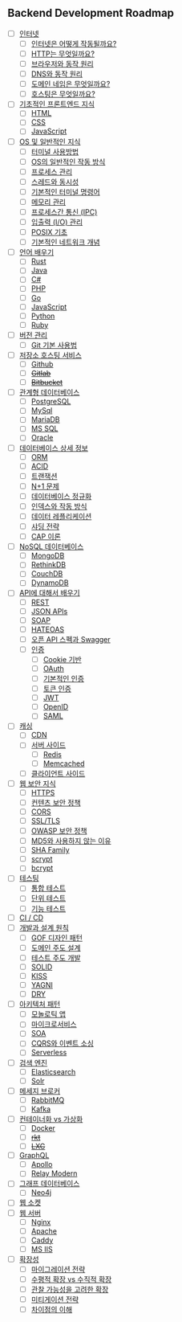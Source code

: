 Backend Development Roadmap
---------------------------

- [ ] [인터넷](https://github.com/wooogi123/Development_Roadmap/blob/master/Backend/%EC%9D%B8%ED%84%B0%EB%84%B7.md)
  + [ ] [인터넷은 어떻게 작동될까요?](https://github.com/wooogi123/Development_Roadmap/blob/master/Backend/%EC%9D%B8%ED%84%B0%EB%84%B7.md#%EC%9D%B8%ED%84%B0%EB%84%B7%EC%9D%80-%EC%96%B4%EB%96%BB%EA%B2%8C-%EC%9E%91%EB%8F%99%EB%90%A0%EA%B9%8C%EC%9A%94)
  + [ ] [HTTP는 무엇일까요?](https://github.com/wooogi123/Development_Roadmap/blob/master/Backend/%EC%9D%B8%ED%84%B0%EB%84%B7.md#http%EB%8A%94-%EB%AC%B4%EC%97%87%EC%9D%BC%EA%B9%8C%EC%9A%94)
  + [ ] [브라우저와 동작 원리](https://github.com/wooogi123/Development_Roadmap/blob/master/Backend/%EC%9D%B8%ED%84%B0%EB%84%B7.md#%EB%B8%8C%EB%9D%BC%EC%9A%B0%EC%A0%80%EC%99%80-%EB%8F%99%EC%9E%91-%EC%9B%90%EB%A6%AC)
  + [ ] [DNS와 동작 원리](https://github.com/wooogi123/Development_Roadmap/blob/master/Backend/%EC%9D%B8%ED%84%B0%EB%84%B7.md#dns%EC%99%80-%EB%8F%99%EC%9E%91-%EC%9B%90%EB%A6%AC)
  + [ ] [도메인 네임은 무엇일까요?](https://github.com/wooogi123/Development_Roadmap/blob/master/Backend/%EC%9D%B8%ED%84%B0%EB%84%B7.md#%EB%8F%84%EB%A9%94%EC%9D%B8-%EB%84%A4%EC%9E%84%EC%9D%80-%EB%AC%B4%EC%97%87%EC%9D%BC%EA%B9%8C%EC%9A%94)
  + [ ] [호스팅은 무엇일까요?](https://github.com/wooogi123/Development_Roadmap/blob/master/Backend/%EC%9D%B8%ED%84%B0%EB%84%B7.md#%ED%98%B8%EC%8A%A4%ED%8C%85%EC%9D%80-%EB%AC%B4%EC%97%87%EC%9D%BC%EA%B9%8C%EC%9A%94)
- [ ] [기초적인 프론트엔드 지식]()
  + [ ] [HTML]()
  + [ ] [CSS]()
  + [ ] [JavaScript]()
- [ ] [OS 및 일반적인 지식]()
  + [ ] [터미널 사용방법]()
  + [ ] [OS의 일반적인 작동 방식]()
  + [ ] [프로세스 관리]()
  + [ ] [스레드와 동시성]()
  + [ ] [기본적인 터미널 명령어]()
  + [ ] [메모리 관리]()
  + [ ] [프로세스간 통신 (IPC)]()
  + [ ] [입출력 (I/O) 관리]()
  + [ ] [POSIX 기초]()
  + [ ] [기본적인 네트워크 개념]()
- [ ] [언어 배우기]()
  + [ ] [Rust]()
  + [ ] [Java]()
  + [ ] [C#]()
  + [ ] [PHP]()
  + [ ] [Go]()
  + [ ] [JavaScript]()
  + [ ] [Python]()
  + [ ] [Ruby]()
- [ ] [버전 관리]()
  + [ ] [Git 기본 사용법]()
- [ ] [저장소 호스팅 서비스]()
  + [ ] [Github]()
  + [ ] ~~[Gitlab]()~~
  + [ ] ~~[Bitbucket]()~~
- [ ] [관계형 데이터베이스]()
  + [ ] [PostgreSQL]()
  + [ ] [MySql]()
  + [ ] [MariaDB]()
  + [ ] [MS SQL]()
  + [ ] [Oracle]()
- [ ] [데이터베이스 상세 정보]()
  + [ ] [ORM]()
  + [ ] [ACID]()
  + [ ] [트랜잭션]()
  + [ ] [N+1 문제]()
  + [ ] [데이터베이스 정규화]()
  + [ ] [인덱스와 작동 방식]()
  + [ ] [데이터 레플리케이션]()
  + [ ] [샤딩 전략]()
  + [ ] [CAP 이론]()
- [ ] [NoSQL 데이터베이스]()
  + [ ] [MongoDB]()
  + [ ] [RethinkDB]()
  + [ ] [CouchDB]()
  + [ ] [DynamoDB]()
- [ ] [API에 대해서 배우기]()
  + [ ] [REST]()
  + [ ] [JSON APIs]()
  + [ ] [SOAP]()
  + [ ] [HATEOAS]()
  + [ ] [오픈 API 스펙과 Swagger]()
  + [ ] [인증]()
    * [ ] [Cookie 기반]()
    * [ ] [OAuth]()
    * [ ] [기본적인 인증]()
    * [ ] [토큰 인증]()
    * [ ] [JWT]()
    * [ ] [OpenID]()
    * [ ] [SAML]()
- [ ] [캐싱]()
  + [ ] [CDN]()
  + [ ] [서버 사이드]()
    * [ ] [Redis]()
    * [ ] [Memcached]()
  + [ ] [클라이언트 사이드]()
- [ ] [웹 보안 지식]()
  + [ ] [HTTPS]()
  + [ ] [컨텐츠 보안 정책]()
  + [ ] [CORS]()
  + [ ] [SSL/TLS]()
  + [ ] [OWASP 보안 정책]()
  + [ ] [MD5와 사용하지 않는 이유]()
  + [ ] [SHA Family]()
  + [ ] [scrypt]()
  + [ ] [bcrypt]()
- [ ] [테스팅]()
  + [ ] [통합 테스트]()
  + [ ] [단위 테스트]()
  + [ ] [기능 테스트]()
- [ ] [CI / CD]()
- [ ] [개발과 설계 원칙]()
  + [ ] [GOF 디자인 패턴]()
  + [ ] [도메인 주도 설계]()
  + [ ] [테스트 주도 개발]()
  + [ ] [SOLID]()
  + [ ] [KISS]()
  + [ ] [YAGNI]()
  + [ ] [DRY]()
- [ ] [아키텍처 패턴]()
  + [ ] [모놀로틱 앱]()
  + [ ] [마이크로서비스]()
  + [ ] [SOA]()
  + [ ] [CQRS와 이벤트 소싱]()
  + [ ] [Serverless]()
- [ ] [검색 엔진]()
  + [ ] [Elasticsearch]()
  + [ ] [Solr]()
- [ ] [메세지 브로커]()
  + [ ] [RabbitMQ]()
  + [ ] [Kafka]()
- [ ] [컨테이너화 vs 가상화]()
  + [ ] [Docker]()
  + [ ] ~~[rkt]()~~
  + [ ] ~~[LXC]()~~
- [ ] [GraphQL]()
  + [ ] [Apollo]()
  + [ ] [Relay Modern]()
- [ ] [그래프 데이터베이스]()
  + [ ] [Neo4j]()
- [ ] [웹 소켓]()
- [ ] [웹 서버]()
  + [ ] [Nginx]()
  + [ ] [Apache]()
  + [ ] [Caddy]()
  + [ ] [MS IIS]()
- [ ] [확장성]()
  + [ ] [마이그레이션 전략]()
  + [ ] [수평적 확장 vs 수직적 확장]()
  + [ ] [관찰 가능성을 고려한 확장]()
  + [ ] [미티게이션 전략]()
  + [ ] [차이점의 이해]()
